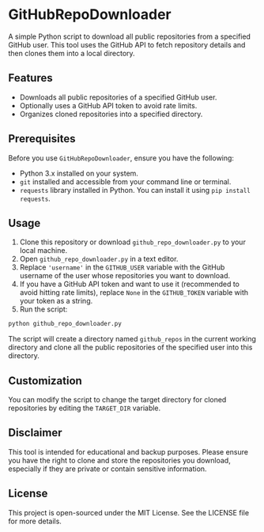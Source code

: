 
# GitHubRepoDownloader

A simple Python script to download all public repositories from a specified GitHub user. This tool uses the GitHub API to fetch repository details and then clones them into a local directory.

## Features

- Downloads all public repositories of a specified GitHub user.
- Optionally uses a GitHub API token to avoid rate limits.
- Organizes cloned repositories into a specified directory.

## Prerequisites

Before you use `GitHubRepoDownloader`, ensure you have the following:

- Python 3.x installed on your system.
- `git` installed and accessible from your command line or terminal.
- `requests` library installed in Python. You can install it using `pip install requests`.

## Usage

1. Clone this repository or download `github_repo_downloader.py` to your local machine.
2. Open `github_repo_downloader.py` in a text editor.
3. Replace `'username'` in the `GITHUB_USER` variable with the GitHub username of the user whose repositories you want to download.
4. If you have a GitHub API token and want to use it (recommended to avoid hitting rate limits), replace `None` in the `GITHUB_TOKEN` variable with your token as a string.
5. Run the script:

```bash
python github_repo_downloader.py
```

The script will create a directory named `github_repos` in the current working directory and clone all the public repositories of the specified user into this directory.

## Customization

You can modify the script to change the target directory for cloned repositories by editing the `TARGET_DIR` variable.

## Disclaimer

This tool is intended for educational and backup purposes. Please ensure you have the right to clone and store the repositories you download, especially if they are private or contain sensitive information.

## License

This project is open-sourced under the MIT License. See the LICENSE file for more details.
